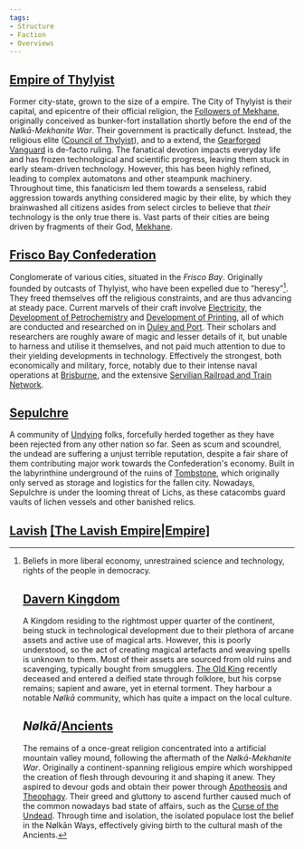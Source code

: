 ```yaml
---
tags:
- Structure
- Faction
- Overviews
---
```


## [Empire of Thylyist](..\..\Realms\Utuw%20System\Schi\Servilia\Regions\Areas\Empire%20of%20Thylyist\Empire%20of%20Thylyist.md)

Former city-state, grown to the size of a empire. 
The City of Thylyist is their capital, and epicentre of their official religion, the [Followers of Mekhane](..\..\Groupings\Cults%20and%20Religions\Followers%20of%20Mekhane.md), originally conceived as bunker-fort installation shortly before the end of the *Nølkā-Mekhanite War*.
Their government is practically defunct. Instead, the religious elite ([Council of Thylyist](..\..\Groupings\Factions\Thylyian\Council%20of%20Thylyist.md)), and to a extend, the [Gearforged Vanguard](..\..\Groupings\Factions\Thylyian\Gearforged%20Vanguard.md) is de-facto ruling. The fanatical devotion impacts everyday life and has frozen technological and scientific progress, leaving them stuck in early steam-driven technology. However, this has been highly refined, leading to complex automatons and other steampunk machinery. 
Throughout time, this fanaticism led them towards a senseless, rabid aggression towards anything considered magic by their elite, by which they brainwashed all citizens asides from select circles to believe that *their* technology is the only true there is. 
Vast parts of their cities are being driven by fragments of their God, [Mekhane](..\..\Beings\Gods%20and%20Deities\Mekhane.md). 

## [Frisco Bay Confederation](..\..\Groupings\Frisco\Frisco%20Bay%20Confederation.md)

Conglomerate of various cities, situated in the *Frisco Bay*.
Originally founded by outcasts of Thylyist, who have been expelled due to ”heresy”[^economy].
They freed themselves off the religious constraints, and are thus advancing at steady pace. 
Current marvels of their craft involve [Electricity](..\..\History\Technological%20Advancements\Electricity.md), the [Development of Petrochemistry](..\..\History\Technological%20Advancements\Development%20of%20Petrochemistry.md) and [Development of Printing](..\..\History\Technological%20Advancements\Development%20of%20Printing.md), all of which are conducted and researched on in [Duley and Port](..\..\Realms\Utuw%20System\Schi\Servilia\Regions\Areas\Frisco%20Bay\Duley%20and%20Port.md).
Their scholars and researchers are roughly aware of magic and lesser details of it, but unable to harness and utilise it themselves, and not paid much attention to due to their yielding developments in technology. 
Effectively the strongest, both economically and military, force, notably due to their intense naval operations at [Brisburne](..\..\Realms\Utuw%20System\Schi\Servilia\Regions\Areas\Frisco%20Bay\Brisburne.md), and the extensive [Servilian Railroad and Train Network](..\..\Groupings\Organisations\Servilian%20Railroad%20and%20Train%20Network.md). 

[^economy]: Beliefs in more liberal economy, unrestrained science and technology, rights of the people in democracy. 
    
    ## [Davern Kingdom](..\..\Realms\Utuw%20System\Schi\Servilia\Regions\Areas\Davern%20Kingdom\Davern%20Kingdom.md)
    
    A Kingdom residing to the rightmost upper quarter of the continent, being stuck in technological development due to their plethora of arcane assets and active use of magical arts.
    However, this is poorly understood, so the act of creating magical artefacts and weaving spells is unknown to them. Most of their assets are sourced from old ruins and scavenging, typically bought from smugglers. 
    [The Old King](..\..\Beings\Characters%20and%20People\The%20Old%20King.md) recently deceased and entered a deified state through folklore, but his corpse remains; sapient and aware, yet in eternal torment. 
    They harbour a notable *Nølkā* community, which has quite a impact on the local culture. 
    
    ## *Nølkā*/[Ancients](..\..\Groupings\Factions\Ancients.md)
    
    The remains of a once-great religion concentrated into a artificial mountain valley mound, following the aftermath of the *Nølkā-Mekhanite War*. Originally a continent-spanning religious empire which worshipped the creation of flesh through devouring it and shaping it anew.
    They aspired to devour gods and obtain their power through [Apotheosis](..\Concepts\Apotheosis.md) and [Theophagy](..\Concepts\Theophagy.md). 
    Their greed and gluttony to ascend further caused much of the common nowadays bad state of affairs, such as the [Curse of the Undead](..\Concepts\Curse%20of%20the%20Undead.md).
    Through time and isolation, the isolated populace lost the belief in the Nølkān Ways, effectively giving birth to the cultural mash of the Ancients. 

## [Sepulchre](..\..\Realms\Utuw%20System\Schi\Servilia\Regions\Ninth%20Forest\Sepulchre.md)

A community of [Undying](..\..\Realms\Utuw%20System\Schi\Servilia\Regions\Ninth%20Forest\Sepulchre.md) folks, forcefully herded together as they have been rejected from any other nation so far. Seen as scum and scoundrel, the undead are suffering a unjust terrible reputation, despite a fair share of them contributing major work towards the Confederation's economy. 
Built in the labyrinthine underground of the ruins of [Tombstone](..\..\Realms\Utuw%20System\Schi\Servilia\Regions\Ninth%20Forest\Lost%20City%20of%20the%20Ninth%20Forest.md), which originally only served as storage and logistics for the fallen city. Nowadays, Sepulchre is under the looming threat of Lichs, as these catacombs guard vaults of lichen vessels and other banished relics. 

## [Lavish](..\..\Beings\Species\Lavish.md) [\[The Lavish Empire|Empire\]](Extinct)
